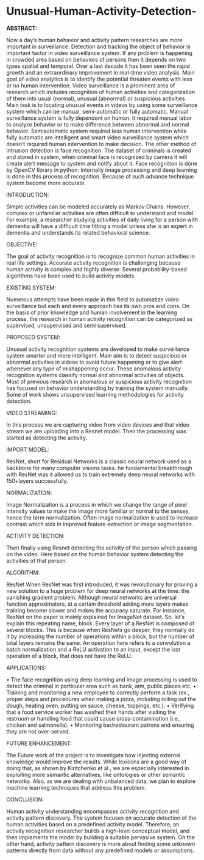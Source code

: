 # Unusual-Human-Activity-Detection-
**ABSTRACT:**

Now a day’s human behavior and activity pattern researches are more important in surveillance. Detection and tracking the object of behavior is important factor in video surveillance system. If any problem is happening in crowded area based on behaviors of persons then it depends on two types spatial and temporal. Over a last decade it has been seen the rapid growth and an extraordinary improvement in real-time video analysis. Main goal of video analytics is to identify the potential threaten events with less or no human intervention. Video surveillance is a prominent area of research which includes recognition of human activities and categorization of them into usual (normal), unusual (abnormal) or suspicious activities. Main task is to locating unusual events in videos by using some surveillance system which can be manual, semi-automatic or fully automatic. Manual surveillance system is fully dependent on human. It required manual labor to analyze behavior or to make difference between abnormal and normal behavior. Semiautomatic system required less human intervention while fully automatic are intelligent and smart video surveillance system which doesn’t required human intervention to make decision. The other method of intrusion detection is face recognition. The dataset of criminals is created and stored in system, when criminal face is recognized by camera it will create alert message to system and notify about it. Face recognition is done by OpenCV library in python. Internally image processing and deep learning is done in this process of recognition. Because of such advance technique system become more accurate.

INTRODUCTION:

Simple activities can be modeled accurately as Markov Chains. However, complex or unfamiliar activities are often difficult to understand and model. For example, a researcher studying activities of daily living for a person with dementia will have a difficult time fitting a model unless she is an expert in dementia and understands its related behavioral science.

OBJECTIVE:

The goal of activity recognition is to recognize common human activities in real life settings. Accurate activity recognition is challenging because human activity is complex and highly diverse. Several probability-based algorithms have been used to build activity models.

EXISTING SYSTEM:

Numerous attempts have been made in this field to automatize video surveillance but each and every approach has its own pros and cons. On the basis of prior knowledge and human involvement in the learning process, the research in human activity recognition can be categorized as supervised, unsupervised and semi supervised.

PROPOSED SYSTEM:

Unusual activity recognition systems are developed to make surveillance system smarter and more intelligent. Main aim is to detect suspicious or abnormal activities in videos to avoid future happening or to give alert whenever any type of mishappening occur. These anomalous activity recognition systems classify normal and abnormal activities of objects. Most of previous research in anomalous or suspicious activity recognition has focused on behavior understanding by training the system manually. Some of work shows unsupervised learning methodologies for activity detection.

VIDEO STREAMING:

In this process we are capturing video from video devices and that video stream we are uploading into a Resnet model. Then the processing was started as detecting the activity.

IMPORT MODEL:

ResNet, short for Residual Networks is a classic neural network used as a backbone for many computer visions tasks. he fundamental breakthrough with ResNet was it allowed us to train extremely deep neural networks with 150+layers successfully.

NORMALIZATION:

Image Normalization is a process in which we change the range of pixel intensity values to make the image more familiar or normal to the senses, hence the term normalization. Often image normalization is used to increase contrast which aids in improved feature extraction or image segmentation.

ACTIVITY DETECTION:

Then finally using Resnet detecting the activity of the person which passing on the video. Here based on the human behavior system detecting the activities of that person.

ALGORITHM:

ResNet When ResNet was first introduced, it was revolutionary for proving a new solution to a huge problem for deep neural networks at the time: the vanishing gradient problem. Although neural networks are universal function approximators, at a certain threshold adding more layers makes training become slower and makes the accuracy saturate. For instance, ResNet on the paper is mainly explained for ImageNet dataset. So, let’s explain this repeating name, block. Every layer of a ResNet is composed of several blocks. This is because when ResNets go deeper, they normally do it by increasing the number of operations within a block, but the number of total layers remains the same. An operation here refers to a convolution a batch normalization and a ReLU activation to an input, except the last operation of a block, that does not have the ReLU.

APPLICATIONS:

• The face recognition using deep learning and image processing is used to detect the criminal in particular area such as bank, atm, public places etc. • Training and monitoring a new employee to correctly perform a task (ex., proper steps and procedures when making a pizza, including rolling out the dough, heating oven, putting on sauce, cheese, toppings, etc.). • Verifying that a food service worker has washed their hands after visiting the restroom or handling food that could cause cross-contamination (i.e., chicken and salmonella). • Monitoring bar/restaurant patrons and ensuring they are not over-served.

FUTURE ENHANCEMENT:

The Future work of the project is to investigate how injecting external knowledge would improve the results. While lexicons are a good way of doing that, as shown by Kiritchenko et al., we are especially interested in exploiting more semantic alternatives, like ontologies or other semantic networks. Also, as we are dealing with unbalanced data, we plan to explore machine learning techniques that address this problem.

CONCLUSION:

Human activity understanding encompasses activity recognition and activity pattern discovery. The system focuses on accurate detection of the human activities based on a predefined activity model. Therefore, an activity recognition researcher builds a high-level conceptual model, and then implements the model by building a suitable pervasive system. On the other hand, activity pattern discovery is more about finding some unknown patterns directly from data without any predefined models or assumptions.
